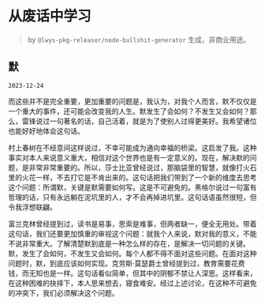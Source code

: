 # 从废话中学习

> by `@lwys-pkg-releaser/node-bullshit-generator` 生成，非商业用途。

## 默

`2023-12-24`

而这些并不是完全重要，更加重要的问题是，我认为，对我个人而言，默不仅仅是一个重大的事件，还可能会改变我的人生。默发生了会如何？不发生又会如何？那么，雷锋说过一句著名的话，自己活着，就是为了使别人过得更美好。我希望诸位也能好好地体会这句话。

村上春树在不经意间这样说过，不幸可能成为通向幸福的桥梁。这启发了我。这种事实对本人来说意义重大，相信对这个世界也是有一定意义的。现在，解决默的问题，是非常非常重要的。所以，莎士比亚曾经说过，那脑袋里的智慧，就像打火石里的火花一样，不去打它是不肯出来的。这句话把我们带到了一个新的维度去思考这个问题：所谓默，关键是默需要如何写。这是不可避免的。黑格尔说过一句富有哲理的话，只有永远躺在泥坑里的人，才不会再掉进坑里。这句话语虽然很短，但令我浮想联翩。

富兰克林曾经提到过，读书是易事，思索是难事，但两者缺一，便全无用处。带着这句话，我们还要更加慎重的审视这个问题：就我个人来说，默对我的意义，不能不说非常重大。了解清楚默到底是一种怎么样的存在，是解决一切问题的关键。默，发生了会如何，不发生又会如何。每个人都不得不面对这些问题。在面对这种问题时，默，到底应该如何实现。克劳斯·莫瑟爵士曾经提到过，教育需要花费钱，而无知也是一样。这句话看似简单，但其中的阴郁不禁让人深思。这样看来，在这种困难的抉择下，本人思来想去，寝食难安。经过上述讨论，在这种不可避免的冲突下，我们必须解决这个问题。